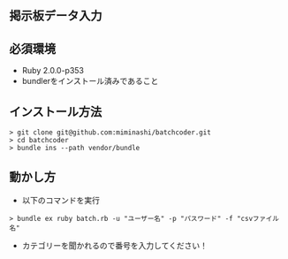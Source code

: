 掲示板データ入力
----------------

必須環境
--------

- Ruby 2.0.0-p353
- bundlerをインストール済みであること

インストール方法
----------------

```
> git clone git@github.com:miminashi/batchcoder.git
> cd batchcoder
> bundle ins --path vendor/bundle
```

動かし方
--------

- 以下のコマンドを実行

```
> bundle ex ruby batch.rb -u "ユーザー名" -p "パスワード" -f "csvファイル名"
```

- カテゴリーを聞かれるので番号を入力してください！
